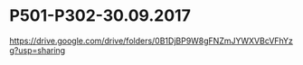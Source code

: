 # P501-P302-30.09.2017


https://drive.google.com/drive/folders/0B1DjBP9W8gFNZmJYWXVBcVFhYzg?usp=sharing

